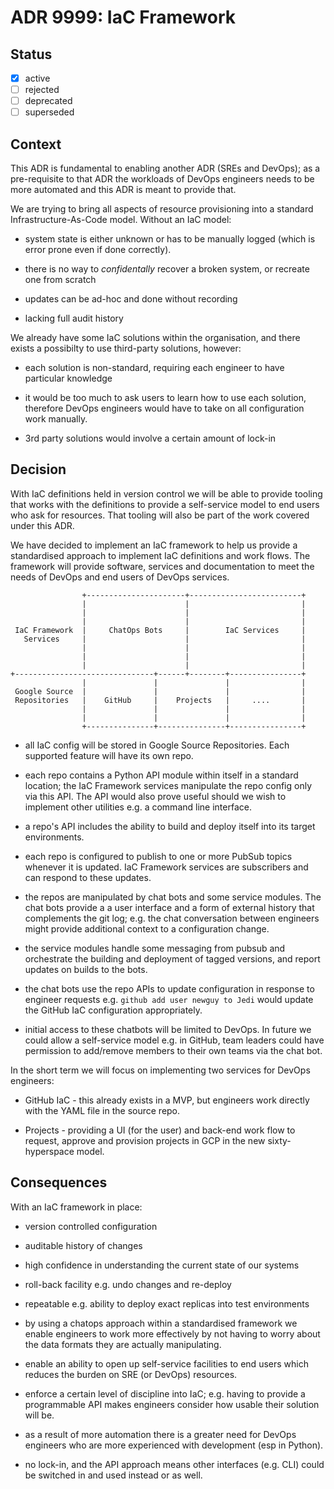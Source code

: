 <!-- File format adr/adr-0000-project-keyword-YYYY-MM-DD.md -->

# ADR 9999: IaC Framework

## Status

- [x] active
- [ ] rejected
- [ ] deprecated
- [ ] superseded

## Context

This ADR is fundamental to enabling another ADR (SREs and DevOps); as a
pre-requisite to that ADR the workloads of DevOps engineers needs to be more
automated and this ADR is meant to provide that.

We are trying to bring all aspects of resource provisioning into a standard
Infrastructure-As-Code model. Without an IaC model:

- system state is either unknown or has to be manually logged (which is error
  prone even if done correctly).

- there is no way to *confidentally* recover a broken system, or recreate one
  from scratch

- updates can be ad-hoc and done without recording

- lacking full audit history

We already have some IaC solutions within the organisation, and there exists a
possibilty to use third-party solutions, however:

- each solution is non-standard, requiring each engineer to have particular
  knowledge

- it would be too much to ask users to learn how to use each solution, therefore
  DevOps engineers would have to take on all configuration work manually.

- 3rd party solutions would involve a certain amount of lock-in

## Decision

With IaC definitions held in version control we will be able to provide tooling
that works with the definitions to provide a self-service model to end users
who ask for resources. That tooling will also be part of the work covered under
this ADR.

We have decided to implement an IaC framework to help us provide a standardised
approach to implement IaC definitions and work flows. The framework will
provide software, services and documentation to meet the needs of DevOps and
end users of DevOps services. 

```
                +----------------------+-------------------------+
                |                      |                         |
                |                      |                         |
                |                      |                         |
 IaC Framework  |     ChatOps Bots     |        IaC Services     |
   Services     |                      |                         |
                |                      |                         |
                |                      |                         |
                |                      |                         |
+-------------------------------+------+--------+----------------+
                |               |               |                |
 Google Source  |               |               |                |
 Repositories   |    GitHub     |    Projects   |     ....       |
                |               |               |                |
                |               |               |                |
                +---------------+---------------+----------------+
```

- all IaC config will be stored in Google Source Repositories. Each
  supported feature will have its own repo.

- each repo contains a Python API module within itself in a standard location;
  the IaC Framework services manipulate the repo config only via this API. The
  API would also prove useful should we wish to implement other utilities e.g.
  a command line interface.

- a repo's API includes the ability to build and deploy itself into its
  target environments.

- each repo is configured to publish to one or more PubSub topics whenever it
  is updated. IaC Framework services are subscribers and can respond to these
  updates.

- the repos are manipulated by chat bots and some service modules. The chat
  bots provide a a user interface and a form of external history that
  complements the git log; e.g. the chat conversation between engineers might
  provide additional context to a configuration change.

- the service modules handle some messaging from pubsub and orchestrate the
  building and deployment of tagged versions, and report updates on builds to
  the bots.

- the chat bots use the repo APIs to update configuration in response to
  engineer requests e.g. ```github add user newguy to Jedi``` would update the
  GitHub IaC configuration appropriately.

- initial access to these chatbots will be limited to DevOps. In future we
  could allow a self-service model e.g. in GitHub, team leaders could have
  permission to add/remove members to their own teams via the chat bot.

In the short term we will focus on implementing two services for DevOps
engineers:

- GitHub IaC - this already exists in a MVP, but engineers work
  directly with the YAML file in the source repo.

- Projects - providing a UI (for the user) and back-end work flow to request,
  approve and provision projects in GCP in the new sixty-hyperspace model.

## Consequences

With an IaC framework in place:

- version controlled configuration

- auditable history of changes

- high confidence in understanding the current state of our systems

- roll-back facility e.g. undo changes and re-deploy

- repeatable e.g. ability to deploy exact replicas into test environments

- by using a chatops approach within a standardised framework we enable
  engineers to work more effectively by not having to worry about the data
  formats they are actually manipulating. 

- enable an ability to open up self-service facilities to end users which
  reduces the burden on SRE (or DevOps) resources.

- enforce a certain level of discipline into IaC; e.g. having to provide a
  programmable API makes engineers consider how usable their solution will be.
  
- as a result of more automation there is a greater need for DevOps engineers
  who are more experienced with development (esp in Python).

- no lock-in, and the API approach means other interfaces (e.g. CLI) could be 
  switched in and used instead or as well.

